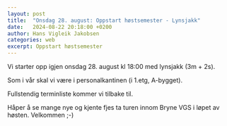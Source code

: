 ```yaml
---
layout: post
title:  "Onsdag 28. august: Oppstart høstsemester - Lynsjakk"
date:   2024-08-22 20:18:00 +0200
author: Hans Vigleik Jakobsen
categories: web
excerpt: Oppstart høstsemester
---
```

Vi starter opp igjen onsdag 28. august kl 18:00 med lynsjakk (3m + 2s).

Som i vår skal vi være i personalkantinen (i 1.etg, A-bygget).

Fullstendig terminliste kommer vi tilbake til.

Håper å se mange nye og kjente fjes ta turen innom Bryne VGS i løpet av høsten. Velkommen ;-)
